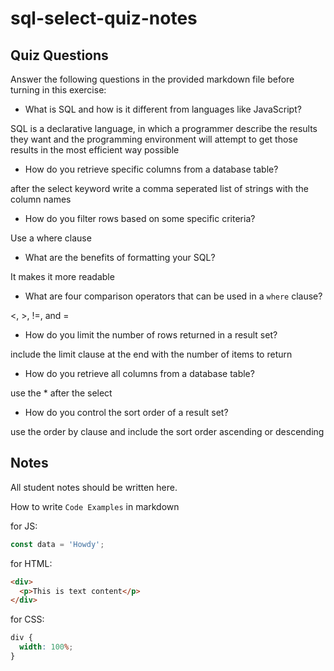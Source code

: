 # sql-select-quiz-notes

## Quiz Questions

Answer the following questions in the provided markdown file before turning in this exercise:

- What is SQL and how is it different from languages like JavaScript?

SQL is a declarative language, in which a programmer describe the results they want and the programming environment will attempt to get those results in the most efficient way possible

- How do you retrieve specific columns from a database table?

after the select keyword write a comma seperated list of strings with the column names

- How do you filter rows based on some specific criteria?

Use a where clause

- What are the benefits of formatting your SQL?

It makes it more readable

- What are four comparison operators that can be used in a `where` clause?

<, >, !=, and =

- How do you limit the number of rows returned in a result set?

include the limit clause at the end with the number of items to return

- How do you retrieve all columns from a database table?

use the \* after the select

- How do you control the sort order of a result set?

use the order by clause and include the sort order ascending or descending

## Notes

All student notes should be written here.

How to write `Code Examples` in markdown

for JS:

```javascript
const data = 'Howdy';
```

for HTML:

```html
<div>
  <p>This is text content</p>
</div>
```

for CSS:

```css
div {
  width: 100%;
}
```
